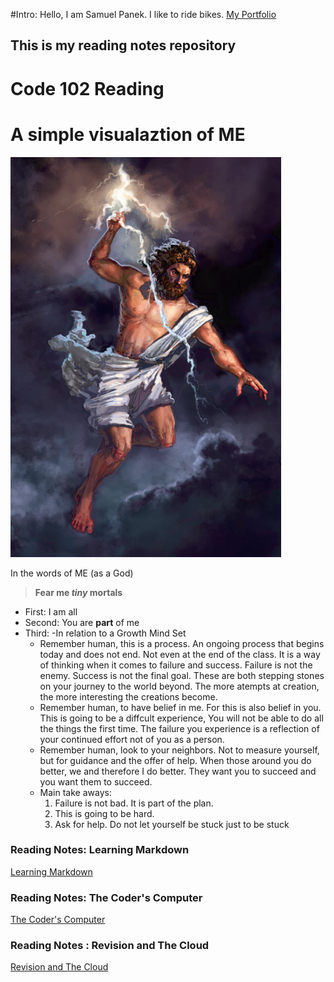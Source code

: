 #Intro:
Hello, I am Samuel Panek. I like to ride bikes. [My Portfolio](https://github.com/spamuelranek)

## This is my reading notes repository

# Code 102 Reading

# A simple visualaztion of ME #

![A poor human illustration of me](Zeus-God.jpeg)


In the words of ME (as a God)

> **Fear me _tiny_ mortals**

- First: I am all
- Second: You are **part** of me
- Third:
  -In relation to a Growth Mind Set
    - Remember human, this is a process. An ongoing process that begins today and does not end. Not even at the end of the class. It is a way of thinking when it comes to failure and success. Failure is not the enemy. Success is not the final goal. These are both stepping stones on your journey to the world beyond. The more atempts at creation, the more interesting the creations become. 
    - Remember human, to have belief in me. For this is also belief in you. This is going to be a diffcult experience, You will not be able to do all the things the first time. The failure you experience is a reflection of your continued effort not of you as a person. 
    - Remember human, look to your neighbors. Not to measure yourself, but for guidance and the offer of help. When those around you do better, we and therefore I do better. They want you to succeed and you want them to succeed.
    - Main take aways:
      1. Failure is not bad. It is part of the plan.
      2. This is going to be hard.
      3. Ask for help. Do not let yourself be stuck just to be stuck

### Reading Notes: Learning Markdown
   [Learning Markdown](learning-markdown.md)
   
### Reading Notes: The Coder's Computer
  [The Coder's Computer](the-coders-computer.md)
  
### Reading Notes : Revision and The Cloud
  [Revision and The Cloud](revision-and-the-cloud.md)
  
    
    
